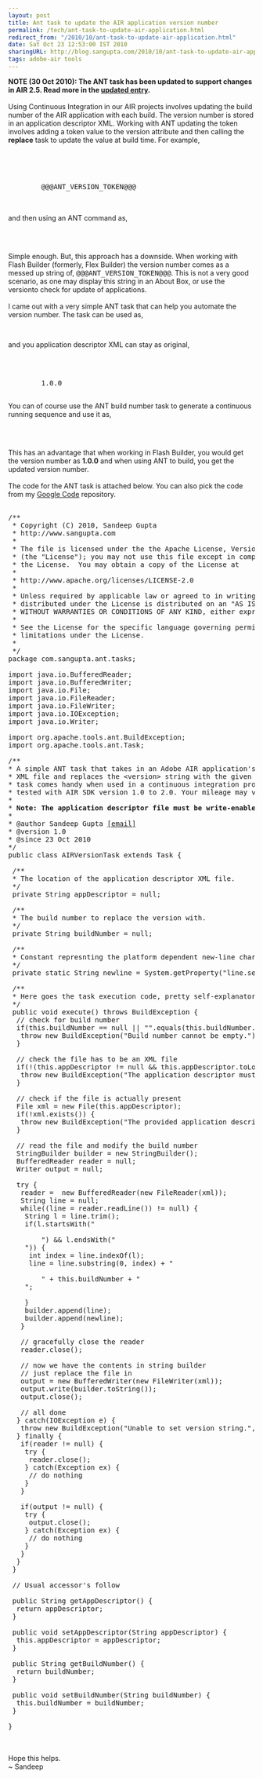 ```yaml
---
layout: post
title: Ant task to update the AIR application version number
permalink: /tech/ant-task-to-update-air-application.html
redirect_from: "/2010/10/ant-task-to-update-air-application.html"
date: Sat Oct 23 12:53:00 IST 2010
sharingURL: http://blog.sangupta.com/2010/10/ant-task-to-update-air-application.html
tags: adobe-air tools
---
```


<b>NOTE (30 Oct 2010): The ANT task has been updated to support changes in AIR 2.5. Read more in the <a href="http://blog.sangupta.com/2010/10/update-ant-task-to-update-air.html">updated entry</a>.</b>
<br>
<br>Using Continuous Integration in our AIR projects involves updating the build number of the AIR application with each build. The version number is stored in an application descriptor XML. Working with ANT updating the token involves adding a token value to the version attribute and then calling the 
<b>replace</b> task to update the value at build time. For example,
<br>
<br>
<pre class="brush: xml">
    <!-- An application version designator (such as "v1", "2.5", or "Alpha 1"). Required. --><br>  
    <version>
        @@@ANT_VERSION_TOKEN@@@
    </version><br></pre>
<br>and then using an ANT command as,
<br>
<pre class="brush: xml">
    <replace file="myproject-app.xml" token="@@@ANT_VERSION_TOKEN@@@" value="1.0.0.23" /><br></pre>
<br>Simple enough. But, this approach has a downside. When working with Flash Builder (formerly, Flex Builder) the version number comes as a messed up string of, 
<tt>@@@ANT_VERSION_TOKEN@@@</tt>. This is not a very good scenario, as one may display this string in an About Box, or use the versionto check for update of applications.
<br>
<br>I came out with a very simple ANT task that can help you automate the version number. The task can be used as,
<br>
<pre class="brush: xml">
    <version appdescriptor="myproject-app.xml" buildnumber="1.0.0.23" /><br></pre>and you application descriptor XML can stay as original,
<br>
<pre class="brush: xml">
    <!-- An application version designator (such as "v1", "2.5", or "Alpha 1"). Required. --><br>  
    <version>
        1.0.0
    </version><br></pre>You can of course use the ANT build number task to generate a continuous running sequence and use it as,
<br>
<pre class="brush: xml">
    <version appdescriptor="myproject-app.xml" buildnumber="1.0.0.${build.number}" /><br></pre>
<br>This has an advantage that when working in Flash Builder, you would get the version number as 
<b>1.0.0</b> and when using ANT to build, you get the updated version number.
<br>
<br>The code for the ANT task is attached below. You can also pick the code from my 
<a href="http://code.google.com/p/sangupta/">Google Code</a> repository.
<br>
<br>
<pre class="brush: java">/**<br> * Copyright (C) 2010, Sandeep Gupta<br> * http://www.sangupta.com<br> * <br> * The file is licensed under the the Apache License, Version 2.0<br> * (the "License"); you may not use this file except in compliance with<br> * the License.  You may obtain a copy of the License at<br> * <br> * http://www.apache.org/licenses/LICENSE-2.0<br> * <br> * Unless required by applicable law or agreed to in writing, software<br> * distributed under the License is distributed on an "AS IS" BASIS,<br> * WITHOUT WARRANTIES OR CONDITIONS OF ANY KIND, either express or implied.<br> * <br> * See the License for the specific language governing permissions and<br> * limitations under the License.<br> * <br> */<br>package com.sangupta.ant.tasks;<br><br>import java.io.BufferedReader;<br>import java.io.BufferedWriter;<br>import java.io.File;<br>import java.io.FileReader;<br>import java.io.FileWriter;<br>import java.io.IOException;<br>import java.io.Writer;<br><br>import org.apache.tools.ant.BuildException;<br>import org.apache.tools.ant.Task;<br><br>/**<br>* A simple ANT task that takes in an Adobe AIR application's application descriptor<br>* XML file and replaces the &lt;version&gt; string with the given build number. The<br>* task comes handy when used in a continuous integration process. The task has been<br>* tested with AIR SDK version 1.0 to 2.0. Your mileage may vary.<br>* <br>* <b>Note: The application descriptor file must be write-enabled before invoking the task.</b><br>* <br>* @author Sandeep Gupta <a href="mailto:sangupta@gmail.com">[email]</a><br>* @version 1.0<br>* @since 23 Oct 2010<br>*/<br>public class AIRVersionTask extends Task {<br> <br> /**<br> * The location of the application descriptor XML file.<br> */<br> private String appDescriptor = null;<br> <br> /**<br> * The build number to replace the version with.<br> */<br> private String buildNumber = null;<br> <br> /**<br> * Constant represnting the platform dependent new-line character.<br> */<br> private static String newline = System.getProperty("line.separator");<br> <br> /**<br> * Here goes the task execution code, pretty self-explanatory.<br> */<br> public void execute() throws BuildException {<br>  // check for build number<br>  if(this.buildNumber == null || "".equals(this.buildNumber.trim())) {<br>   throw new BuildException("Build number cannot be empty.");<br>  }<br>  <br>  // check the file has to be an XML file<br>  if(!(this.appDescriptor != null &amp;&amp; this.appDescriptor.toLowerCase().endsWith(".xml"))) {<br>   throw new BuildException("The application descriptor must be an XML file.");<br>  }<br>  <br>  // check if the file is actually present<br>  File xml = new File(this.appDescriptor);<br>  if(!xml.exists()) {<br>   throw new BuildException("The provided application descriptor file does not exist.");<br>  }<br>  <br>  // read the file and modify the build number<br>  StringBuilder builder = new StringBuilder();<br>  BufferedReader reader = null;<br>  Writer output = null;<br>  <br>  try {<br>   reader =  new BufferedReader(new FileReader(xml));<br>   String line = null;<br>   while((line = reader.readLine()) != null) {<br>    String l = line.trim();<br>    if(l.startsWith("
    <version>
        ") &amp;&amp; l.endsWith("
    </version>")) {<br>     int index = line.indexOf(l);<br>     line = line.substring(0, index) + "
    <version>
        " + this.buildNumber + "
    </version>";<br>     <br>    }<br>    builder.append(line);<br>    builder.append(newline);<br>   }<br><br>   // gracefully close the reader<br>   reader.close();<br><br>   // now we have the contents in string builder<br>   // just replace the file in<br>   output = new BufferedWriter(new FileWriter(xml));<br>   output.write(builder.toString());<br>   output.close();<br>   <br>   // all done<br>  } catch(IOException e) {<br>   throw new BuildException("Unable to set version string.", e);<br>  } finally {<br>   if(reader != null) {<br>    try {<br>     reader.close();<br>    } catch(Exception ex) {<br>     // do nothing<br>    }<br>   }<br>   <br>   if(output != null) {<br>    try {<br>     output.close();<br>    } catch(Exception ex) {<br>     // do nothing<br>    }<br>   }<br>  }<br> }<br> <br> // Usual accessor's follow<br><br> public String getAppDescriptor() {<br>  return appDescriptor;<br> }<br><br> public void setAppDescriptor(String appDescriptor) {<br>  this.appDescriptor = appDescriptor;<br> }<br><br> public String getBuildNumber() {<br>  return buildNumber;<br> }<br><br> public void setBuildNumber(String buildNumber) {<br>  this.buildNumber = buildNumber;<br> }<br><br>}<br></pre>
<br>
<br>Hope this helps.
<br>~ Sandeep
